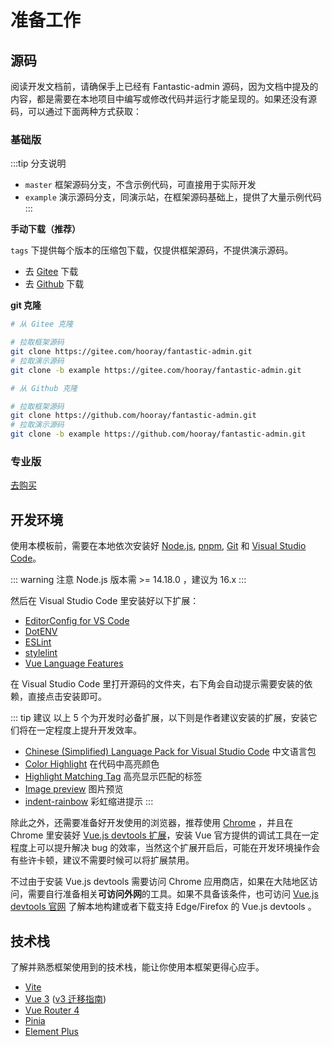 # 准备工作

## 源码

阅读开发文档前，请确保手上已经有 Fantastic-admin 源码，因为文档中提及的内容，都是需要在本地项目中编写或修改代码并运行才能呈现的。如果还没有源码，可以通过下面两种方式获取：

### 基础版

:::tip 分支说明
- `master` 框架源码分支，不含示例代码，可直接用于实际开发
- `example` 演示源码分支，同演示站，在框架源码基础上，提供了大量示例代码
:::

**手动下载（推荐）**

`tags` 下提供每个版本的压缩包下载，仅提供框架源码，不提供演示源码。

- 去 [Gitee](https://gitee.com/hooray/fantastic-admin/tags) 下载
- 去 [Github](https://github.com/hooray/fantastic-admin/tags) 下载

**git 克隆**

<!-- TODO 等 vitepress 更新后，使用 code group 代替 -->

```sh
# 从 Gitee 克隆

# 拉取框架源码
git clone https://gitee.com/hooray/fantastic-admin.git
# 拉取演示源码
git clone -b example https://gitee.com/hooray/fantastic-admin.git
```

```sh
# 从 Github 克隆

# 拉取框架源码
git clone https://github.com/hooray/fantastic-admin.git
# 拉取演示源码
git clone -b example https://github.com/hooray/fantastic-admin.git
```

### 专业版

[去购买](../buy)

## 开发环境

使用本模板前，需要在本地依次安装好 [Node.js](https://nodejs.org/zh-cn/), [pnpm](https://pnpm.io/zh/), [Git](https://git-scm.com/) 和 [Visual Studio Code](https://code.visualstudio.com/)。

::: warning 注意
Node.js 版本需 >= 14.18.0 ，建议为 16.x
:::

然后在 Visual Studio Code 里安装好以下扩展：

- [EditorConfig for VS Code](https://marketplace.visualstudio.com/items?itemName=EditorConfig.EditorConfig)
- [DotENV](https://marketplace.visualstudio.com/items?itemName=mikestead.dotenv)
- [ESLint](https://marketplace.visualstudio.com/items?itemName=dbaeumer.vscode-eslint)
- [stylelint](https://marketplace.visualstudio.com/items?itemName=stylelint.vscode-stylelint)
- [Vue Language Features](https://marketplace.visualstudio.com/items?itemName=vue.volar)

在 Visual Studio Code 里打开源码的文件夹，右下角会自动提示需要安装的依赖，直接点击安装即可。

<ZoomImg src="/vscode.png" />

::: tip 建议
以上 5 个为开发时必备扩展，以下则是作者建议安装的扩展，安装它们将在一定程度上提升开发效率。

- [Chinese (Simplified) Language Pack for Visual Studio Code](https://marketplace.visualstudio.com/items?itemName=MS-CEINTL.vscode-language-pack-zh-hans) 中文语言包
- [Color Highlight](https://marketplace.visualstudio.com/items?itemName=naumovs.color-highlight) 在代码中高亮颜色
- [Highlight Matching Tag](https://marketplace.visualstudio.com/items?itemName=vincaslt.highlight-matching-tag) 高亮显示匹配的标签
- [Image preview](https://marketplace.visualstudio.com/items?itemName=kisstkondoros.vscode-gutter-preview) 图片预览
- [indent-rainbow](https://marketplace.visualstudio.com/items?itemName=oderwat.indent-rainbow) 彩虹缩进提示
:::

除此之外，还需要准备好开发使用的浏览器，推荐使用 [Chrome](https://www.google.cn/chrome/) ，并且在 Chrome 里安装好 [Vue.js devtools 扩展](https://chrome.google.com/webstore/detail/vuejs-devtools/nhdogjmejiglipccpnnnanhbledajbpd)，安装 Vue 官方提供的调试工具在一定程度上可以提升解决 bug 的效率，当然这个扩展开启后，可能在开发环境操作会有些许卡顿，建议不需要时候可以将扩展禁用。

不过由于安装 Vue.js devtools 需要访问 Chrome 应用商店，如果在大陆地区访问，需要自行准备相关**可访问外网**的工具。如果不具备该条件，也可访问 [Vue.js devtools 官网](https://devtools.vuejs.org/) 了解本地构建或者下载支持 Edge/Firefox 的 Vue.js devtools 。

## 技术栈

了解并熟悉框架使用到的技术栈，能让你使用本框架更得心应手。

- [Vite](https://cn.vitejs.dev/)
- [Vue 3](https://cn.vuejs.org/) ([v3 迁移指南](https://v3-migration.vuejs.org/))
- [Vue Router 4](https://next.router.vuejs.org/zh/)
- [Pinia](https://pinia.vuejs.org/)
- [Element Plus](https://element-plus.org/#/zh-CN)
